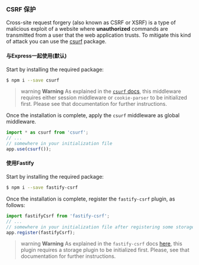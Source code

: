 ### CSRF 保护

Cross-site request forgery (also known as CSRF or XSRF) is a type of malicious exploit of a website where **unauthorized** commands are transmitted from a user that the web application trusts. To mitigate this kind of attack you can use the [csurf](https://github.com/expressjs/csurf) package.

#### 与Express一起使用(默认)

Start by installing the required package:

```bash
$ npm i --save csurf
```

> warning **Warning** As explained in the [`csurf` docs](https://github.com/expressjs/csurf#csurf), this middleware requires either session middleware or `cookie-parser` to be initialized first. Please see that documentation for further instructions.

Once the installation is complete, apply the `csurf` middleware as global middleware.

```typescript
import * as csurf from 'csurf';
// ...
// somewhere in your initialization file
app.use(csurf());
```

#### 使用Fastify

Start by installing the required package:

```bash
$ npm i --save fastify-csrf
```

Once the installation is complete, register the `fastify-csrf` plugin, as follows:

```typescript
import fastifyCsrf from 'fastify-csrf';
// ...
// somewhere in your initialization file after registering some storage plugin
app.register(fastifyCsrf);
```

> warning **Warning** As explained in the `fastify-csrf` docs [here](https://github.com/fastify/fastify-csrf#usage), this plugin requires a storage plugin to be initialized first. Please, see that documentation for further instructions.
